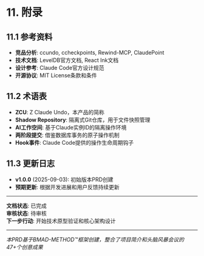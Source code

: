 # 11. 附录

## 11.1 参考资料
- **竞品分析**: ccundo, ccheckpoints, Rewind-MCP, ClaudePoint
- **技术文档**: LevelDB官方文档, React Ink文档
- **设计参考**: Claude Code官方设计规范
- **开源协议**: MIT License条款和条件

## 11.2 术语表
- **ZCU**: Z Claude Undo，本产品的简称
- **Shadow Repository**: 隔离式Git仓库，用于文件快照管理
- **AI工作空间**: 基于Claude实例ID的隔离操作环境
- **两阶段提交**: 借鉴数据库事务的原子操作机制
- **Hook事件**: Claude Code提供的操作生命周期钩子

## 11.3 更新日志
- **v1.0.0** (2025-09-03): 初始版本PRD创建
- **预期更新**: 根据开发进展和用户反馈持续更新

---

**文档状态**: 已完成  
**审核状态**: 待审核  
**下一步行动**: 开始技术原型验证和核心架构设计

---

*本PRD基于BMAD-METHOD™框架创建，整合了项目简介和头脑风暴会议的47+个创意成果*